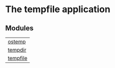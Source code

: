 

# The tempfile application #


## Modules ##


<table width="100%" border="0" summary="list of modules">
<tr><td><a href="http://github.com/nexkap/tempfile/blob/master/doc/ostemp.md" class="module">ostemp</a></td></tr>
<tr><td><a href="http://github.com/nexkap/tempfile/blob/master/doc/tempdir.md" class="module">tempdir</a></td></tr>
<tr><td><a href="http://github.com/nexkap/tempfile/blob/master/doc/tempfile.md" class="module">tempfile</a></td></tr></table>

